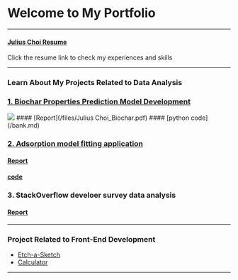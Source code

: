 # Welcome to My Portfolio

---

#### [Julius Choi Resume](/files/resume.pdf)
Click the resume link to check my experiences and skills

---
### Learn About My Projects Related to Data Analysis

### [1. Biochar Properties Prediction Model Development](/bank.md)
<img src="images/charcoal.png?raw=true"/>
#### [Report](/files/Julius Choi_Biochar.pdf)
#### [python code](/bank.md)

### [2. Adsorption model fitting application](/files/adsorption.md)
#### [Report](/files/adsorption.md)
#### [code](https://github.com/drspchoi/adsorption)


### 3. StackOverflow develoer survey data analysis
#### [Report](/files/Stack-Overflow-developer-survey-JC.pdf)
---
<!--
#### [Linked File Project](/files/Day 12 - 21 days to data.pdf)
<img src="images/Julius Choi.png?raw=true"/>
I am going to add my biochar project and some projects from IBM data analyst program.  

---
#### [External Link Project](https://www.linkedin.com/in/drspchoi)
[<img src="images/21 Days To Data Challenge What I've Learned Cover.png?raw=true"/>](https://www.linkedin.com/in/JuliusChoi)
I still have no idea what I would include here


---
#### [Education Project](https://www.linkedin.com/pulse/massachusetts-education-analysis-samantha-paul/)
[<img src="images/21 Days To Data Challenge What I've Learned Cover.png?raw=true"/>](https://www.linkedin.com/pulse/what-i-learned-21-days-data-avery-smith)
In this case study from Data Analytics Accelerator, I was prompted to analyze the State of Massachusetts education data. The main focuses were:
What schools are struggling the most?
How does class size affect college admission?
What are the top math schools in the state? 

---
-->
### Project Related to Front-End Development

- [Etch-a-Sketch](https://drspchoi.github.io/etch-a-sketch/)
- [Calculator](https://drspchoi.github.io/calculator/)

---




